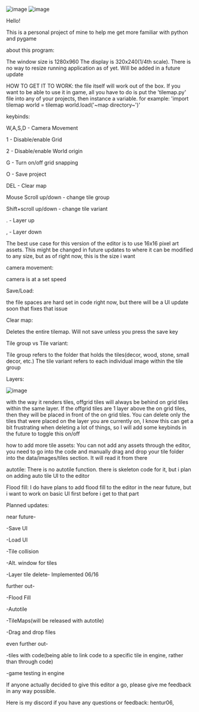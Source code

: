 ![image](https://github.com/user-attachments/assets/b5d17b82-2d22-4de7-bfbc-cd18c7fa85b7)
![image](https://github.com/user-attachments/assets/2c47603f-1819-44ba-96dd-c3c58c901710)


Hello!

This is a personal project of mine to help me get more familiar with python and pygame

about this program:

The window size is 1280x960
The display is 320x240(1/4th scale). There is no way to resize running application as of yet. Will be added in a future update

HOW TO GET IT TO WORK:
the file itself will work out of the box. If you want to be able to use it in game, all you have to do is put the 'tilemap.py' file into any of your projects, then instance a variable.
for example:
'import tilemap
world = tilemap
world.load('~map directory~')'

keybinds:

W,A,S,D - Camera Movement

1 - Disable/enable Grid

2 - Disable/enable World origin

G - Turn on/off grid snapping

O - Save project

DEL - Clear map

Mouse Scroll up/down - change tile group

Shift+scroll up/down - change tile variant

. - Layer up

, - Layer down


The best use case for this version of the editor is to use 16x16 pixel art assets.
This might be changed in future updates to where it can be modified to any size, but as of right now, this is the size i want

camera movement:

camera is at a set speed

Save/Load:

the file spaces are hard set in code right now, but there will be a UI update soon that fixes that issue

Clear map:

Deletes the entire tilemap. Will not save unless you press the save key

Tile group vs Tile variant:

Tile group refers to the folder that holds the tiles(decor, wood, stone, small decor, etc.)
The tile variant refers to each individual image within the tile group

Layers:

![image](https://github.com/user-attachments/assets/e2d9d62b-5ec1-4786-844e-afe0e7ffff71)


with the way it renders tiles, offgrid tiles will always be behind on grid tiles within the same layer. If the
offgrid tiles are 1 layer above the on grid tiles, then they will be placed in front of the on grid tiles.
You can delete only the tiles that were placed on the layer you are currently on,
I know this can get a bit frustrating when deleting a lot of things, so I will add some keybinds in the future to toggle this on/off

how to add more tile assets:
You can not add any assets through the editor, you need to go into the code and manually drag and drop your tile folder into the data/images/tiles section. It will read it from there

autotile:
There is no autotile function. there is skeleton code for it, but i plan on adding auto tile UI to the editor

Flood fill:
I do have plans to add flood fill to the editor in the near future, but i want to work on basic UI first before i get to that part


Planned updates:

near future- 

-Save UI

-Load UI

-Tile collision

-Alt. window for tiles

-Layer tile delete- Implemented 06/16

further out-

-Flood Fill

-Autotile

-TileMaps(will be released with autotile)

-Drag and drop files




even further out-

-tiles with code(being able to link code to a specific tile in engine, rather than through code)

-game testing in engine

If anyone actually decided to give this editor a go, please give me feedback in any way possible.

Here is my discord if you have any questions or feedback: hentur06,




